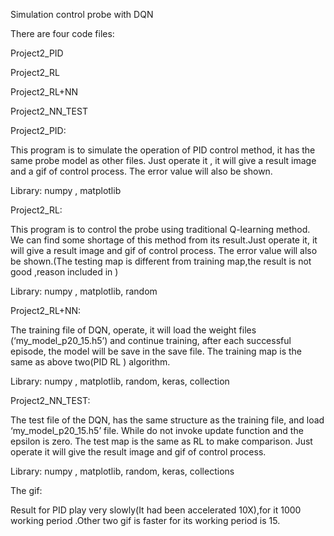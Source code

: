 Simulation control probe with DQN

There are four code files:

Project2_PID

Project2_RL

Project2_RL+NN

Project2_NN_TEST

Project2_PID:

This program is to simulate the operation of PID control method, it has the same
probe model as other files. Just operate it , it will give a result image and a
gif of control process. The error value will also be shown.

Library: numpy , matplotlib

Project2_RL:

This program is to control the probe using traditional Q-learning method. We can
find some shortage of this method from its result.Just operate it, it will give
a result image and gif of control process. The error value will also be
shown.(The testing map is different from training map,the result is not good
,reason included in )

Library: numpy , matplotlib, random

Project2_RL+NN:

The training file of DQN, operate, it will load the weight files
(‘my_model_p20_15.h5’) and continue training, after each successful episode, the
model will be save in the save file. The training map is the same as above
two(PID RL ) algorithm.

Library: numpy , matplotlib, random, keras, collection

Project2_NN_TEST:

The test file of the DQN, has the same structure as the training file, and load
‘my_model_p20_15.h5’ file. While do not invoke update function and the epsilon
is zero. The test map is the same as RL to make comparison. Just operate it will
give the result image and gif of control process.

Library: numpy , matplotlib, random, keras, collections

The gif:

Result for PID play very slowly(It had been accelerated 10X),for it 1000 working
period .Other two gif is faster for its working period is 15.
